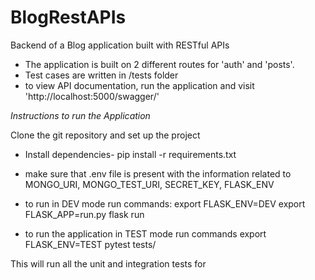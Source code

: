 # BlogRestAPIs
Backend of a Blog application built with RESTful APIs

- The application is built on 2 different routes for 'auth' and 'posts'.
- Test cases are written in /tests folder
- to view API documentation, run the application and visit 'http://localhost:5000/swagger/' 

*Instructions to run the Application*

Clone the git repository and set up the project

- Install dependencies- 
pip install -r requirements.txt

- make sure that .env file is present with the information related to MONGO_URI, MONGO_TEST_URI, SECRET_KEY, FLASK_ENV

- to run in DEV mode run commands:
export FLASK_ENV=DEV
export FLASK_APP=run.py
flask run

- to run the application in TEST mode run commands
export FLASK_ENV=TEST
pytest tests/ 

This will run all the unit and integration tests for

